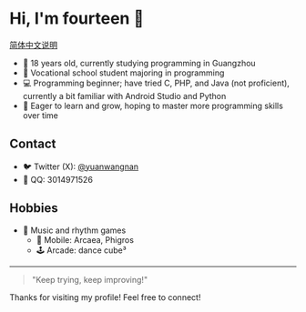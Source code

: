 # Hi, I'm fourteen 👋

[简体中文说明](README.zh-CN.md)

- 🎂 18 years old, currently studying programming in Guangzhou
- 🏫 Vocational school student majoring in programming
- 💻 Programming beginner; have tried C, PHP, and Java (not proficient), currently a bit familiar with Android Studio and Python
- 🚀 Eager to learn and grow, hoping to master more programming skills over time

## Contact

- 🐦 Twitter (X): [@yuanwangnan](https://twitter.com/yuanwangnan)
- 💬 QQ: 3014971526

## Hobbies

- 🎵 Music and rhythm games
    - 📱 Mobile: Arcaea, Phigros
    - 🕹️ Arcade: dance cube³

---

> "Keep trying, keep improving!"

Thanks for visiting my profile! Feel free to connect!
